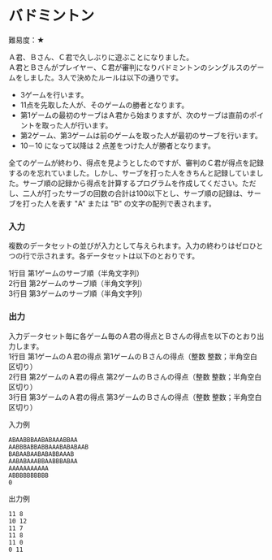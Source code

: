 # バドミントン

難易度：★

Ａ君、Ｂさん、Ｃ君で久しぶりに遊ぶことになりました。  
Ａ君とＢさんがプレイヤー、Ｃ君が審判になりバドミントンのシングルスのゲームをしました。3人で決めたルールは以下の通りです。

- 3ゲームを行います。
- 11点を先取した人が、そのゲームの勝者となります。
- 第1ゲームの最初のサーブはＡ君から始まりますが、次のサーブは直前のポイントを取った人が行います。
- 第2ゲーム、第3ゲームは前のゲームを取った人が最初のサーブを行います。
- 10－10 になって以降は 2 点差をつけた人が勝者となります。

全てのゲームが終わり、得点を見ようとしたのですが、審判のＣ君が得点を記録するのを忘れていました。しかし、サーブを打った人をきちんと記録していました。サーブ順の記録から得点を計算するプログラムを作成してください。ただし、二人が打ったサーブの回数の合計は100以下とし、サーブ順の記録は、サーブを打った人を表す "A" または "B" の文字の配列で表されます。 

###  入力

複数のデータセットの並びが入力として与えられます。入力の終わりはゼロひとつの行で示されます。各データセットは以下のとおりです。

1行目 第1ゲームのサーブ順（半角文字列）  
2行目 第2ゲームのサーブ順（半角文字列）  
3行目 第3ゲームのサーブ順（半角文字列）   

### 出力

入力データセット毎に各ゲーム毎のＡ君の得点とＢさんの得点を以下のとおり出力します。  
1行目 第1ゲームのＡ君の得点 第1ゲームのＢさんの得点（整数 整数；半角空白区切り）  
2行目 第2ゲームのＡ君の得点 第2ゲームのＢさんの得点（整数 整数；半角空白区切り）  
3行目 第3ゲームのＡ君の得点 第3ゲームのＢさんの得点（整数 整数；半角空白区切り）   

入力例

```
ABAABBBAABABAAABBAA
AABBBABBABBAAABABABAAB
BABAABAABABABBAAAB
AABABAAABBAABBBABAA
AAAAAAAAAAA
ABBBBBBBBBB
0 
```

出力例

```
11 8
10 12
11 7
11 8
11 0
0 11 
```

